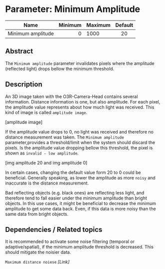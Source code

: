 # Parameter: Minimum Amplitude

| Name | Minimum | Maximum | Default |
| -----|---------:|:---------|:---------:|
| Minimum amplitude | 0 | 1000 | 20 |

## Abstract

The `Minimum amplitude` parameter invalidates pixels where the amplitude (reflected light) drops bellow the minimum threshold.

## Description

An 3D image taken with the O3R-Camera-Head contains several information. Distance information is one, but also amplitude. For each pixel, the amplitude value represents about how much light was received. This kind of image is called `amplitude image`.

[amplitude image]

If the amplitude value drops to 0, no light was received and therefore no distance measurement was taken. The `Minimum amplitude` parameter,provides a threshold/limit when the system should discard the pixels. Is the amplitude value dropping bellow this threshold, the pixel is shown as `invalid - low amplitude`. 

[img amplitude 20 and img amplitude 0]

In certain cases, changing the default value form 20 to 0 could be beneficial. Generally speaking, as lower the amplitude as more `noisy` and inaccurate is the distance measurement.

Bad reflecting objects (e.g. black ones) are reflecting less light, and therefore tend to fall easier under the minimum amplitude than bright objects. In this use cases, it might be beneficial to decrease the minimum amplitude to get some data back. Even, if this data is more noisy than the same data from bright objects.

## Dependencies / Related topics

It is recommended to activate some noise filtering (temporal or adaptive/spatial), if the minimum amplitude threshold is decreased. This should mitigate the noisier data.

`Maximum distance noiese` *[Link]*